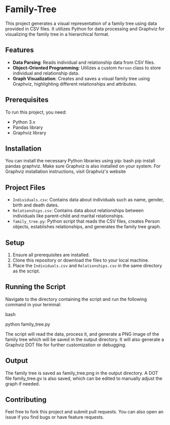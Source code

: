 # Family-Tree

This project generates a visual representation of a family tree using data provided in CSV files. It utilizes Python for data processing and Graphviz for visualizing the family tree in a hierarchical format.

## Features

- **Data Parsing**: Reads individual and relationship data from CSV files.
- **Object-Oriented Programming**: Utilizes a custom `Person` class to store individual and relationship data.
- **Graph Visualization**: Creates and saves a visual family tree using Graphviz, highlighting different relationships and attributes.

## Prerequisites

To run this project, you need:
- Python 3.x
- Pandas library
- Graphviz library

## Installation

You can install the necessary Python libraries using pip:
bash pip install pandas graphviz. Make sure Graphviz is also installed on your system. For Graphviz installation instructions, visit Graphviz's website 

## Project Files

- `Individuals.csv`: Contains data about individuals such as name, gender, birth and death dates.
- `Relationships.csv`: Contains data about relationships between individuals like parent-child and marital relationships.
- `family_tree.py`: Python script that reads the CSV files, creates Person objects, establishes relationships, and generates the family tree graph.

## Setup

1. Ensure all prerequisites are installed.
2. Clone this repository or download the files to your local machine.
3. Place the `Individuals.csv` and `Relationships.csv` in the same directory as the script.


## Running the Script

Navigate to the directory containing the script and run the following command in your terminal:

bash

python family_tree.py

The script will read the data, process it, and generate a PNG image of the family tree which will be saved in the output directory. It will also generate a Graphviz DOT file for further customization or debugging.

##  Output

The family tree is saved as family_tree.png in the output directory.
A DOT file family_tree.gv is also saved, which can be edited to manually adjust the graph if needed.

## Contributing

Feel free to fork this project and submit pull requests. You can also open an issue if you find bugs or have feature requests.